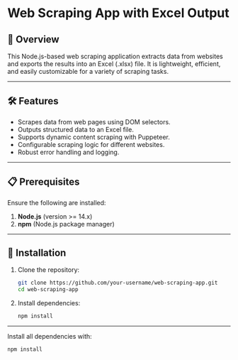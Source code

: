 # Web Scraping App with Excel Output

## 📖 Overview

This Node.js-based web scraping application extracts data from websites and exports the results into an Excel (.xlsx) file. It is lightweight, efficient, and easily customizable for a variety of scraping tasks.

---

## 🛠️ Features

- Scrapes data from web pages using DOM selectors.
- Outputs structured data to an Excel file.
- Supports dynamic content scraping with Puppeteer.
- Configurable scraping logic for different websites.
- Robust error handling and logging.

---

## 📋 Prerequisites

Ensure the following are installed:

1. **Node.js** (version >= 14.x)
2. **npm** (Node.js package manager)

---

## 🚀 Installation

1. Clone the repository:
    ```bash
    git clone https://github.com/your-username/web-scraping-app.git
    cd web-scraping-app
    ```

2. Install dependencies:
    ```bash
    npm install
    ```

---


Install all dependencies with:
```bash
npm install
